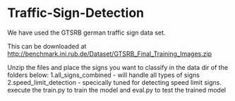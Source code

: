 # Traffic-Sign-Detection


We have used the GTSRB german traffic sign data set.

This can be downloaded at http://benchmark.ini.rub.de/Dataset/GTSRB_Final_Training_Images.zip

Unzip the files and place the signs you want to classify in the data dir of the folders below: 
1.all_signs_combined - will handle all types of signs
2.speed_limit_detection - specically tuned for detecting speed limit signs.
execute the train.py to train the model
and eval.py to test the trained model

